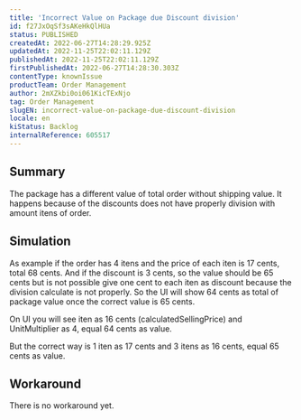 ```yaml
---
title: 'Incorrect Value on Package due Discount division'
id: f27JxOqSf3sAKeHkQlHUa
status: PUBLISHED
createdAt: 2022-06-27T14:28:29.925Z
updatedAt: 2022-11-25T22:02:11.129Z
publishedAt: 2022-11-25T22:02:11.129Z
firstPublishedAt: 2022-06-27T14:28:30.303Z
contentType: knownIssue
productTeam: Order Management
author: 2mXZkbi0oi061KicTExNjo
tag: Order Management
slugEN: incorrect-value-on-package-due-discount-division
locale: en
kiStatus: Backlog
internalReference: 605517
---
```


## Summary


The package has a different value of total order without shipping value. It happens because of the discounts does not have properly division with amount itens of order.



## Simulation


As example if the order has 4 itens and the price of each iten is 17 cents, total 68 cents. And if the discount is 3 cents, so the value should be 65 cents but is not possible give one cent to each iten as discount because the division calculate is not properly. So the UI will show 64 cents as total of package value once the correct value is 65 cents.

On UI you will see iten as 16 cents (calculatedSellingPrice) and UnitMultiplier as 4, equal 64 cents as value.

But the correct way is 1 iten as 17 cents and 3 itens as 16 cents, equal 65 cents as value.





## Workaround


There is no workaround yet.

